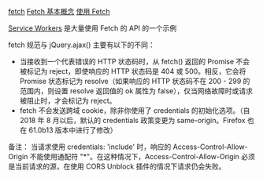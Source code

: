 <!--
 * @Author: matiastang
 * @Date: 2022-07-20 17:18:21
 * @LastEditors: matiastang
 * @LastEditTime: 2022-07-21 10:25:28
 * @FilePath: /matias-javaScript/md/JavaScript/请求/fetch.md
 * @Description: fetch
-->
[fetch](https://developer.mozilla.org/zh-CN/docs/Web/API/Fetch_API)
[Fetch 基本概念](https://developer.mozilla.org/zh-CN/docs/Web/API/Fetch_API/Basic_concepts)
[使用 Fetch](https://developer.mozilla.org/zh-CN/docs/Web/API/Fetch_API/Using_Fetch)

[Service Workers](https://developer.mozilla.org/zh-CN/docs/Web/API/Service_Worker_API) 是大量使用 Fetch 的 API 的一个示例

fetch 规范与 jQuery.ajax() 主要有以下的不同：

* 当接收到一个代表错误的 HTTP 状态码时，从 fetch() 返回的 Promise 不会被标记为 reject，即使响应的 HTTP 状态码是 404 或 500。相反，它会将 Promise 状态标记为 resolve（如果响应的 HTTP 状态码不在 200 - 299 的范围内，则设置 resolve 返回值的 ok 属性为 false），仅当网络故障时或请求被阻止时，才会标记为 reject。
* fetch 不会发送跨域 cookie，除非你使用了 credentials 的初始化选项。（自 2018 年 8 月以后，默认的 credentials 政策变更为 same-origin。Firefox 也在 61.0b13 版本中进行了修改）

备注： 当请求使用 credentials: 'include' 时，响应的 Access-Control-Allow-Origin 不能使用通配符 "*"。在这种情况下，Access-Control-Allow-Origin 必须是当前请求的源，在使用 CORS Unblock 插件的情况下请求仍会失败。